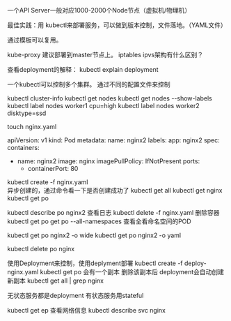 一个API Server一般对应1000-2000个Node节点（虚拟机/物理机）

最佳实践：用 kubectl来部署服务，可以做到版本控制，文件落地。（YAML文件）

通过模板可以复用。

kube-proxy 建议部署到master节点上。
 iptables ipvs架构有什么区别？

 查看deployment的解释：
kubectl explain deployment

一个kubectl可以控制多个集群。
通过不同的配置文件来控制



kubectl cluster-info
kubectl get nodes
kubectl get nodes --show-labels
kubectl label nodes worker1 cpu=high
kubectl label nodes worker2 disktype=ssd


touch nginx.yaml

apiVersion: v1
kind: Pod
metadata:
  name: nginx2
  labels:
    app: nginx2
spec:
  containers:
  - name: nginx2
    image: nginx
    imagePullPolicy: IfNotPresent
    ports:
    - containerPort: 80

kubectl create -f nginx.yaml  
 异步创建的，通过命令看一下是否创建成功了
kubectl get all
kubectl get nginx
kubectl get po

kubectl describe po nginx2  查看日志
kubectl delete -f nginx.yaml 删除容器
kubectl get po
get po --all-namespaces    查看全看命名空间的POD

kubectl get po nginx2 -o wide
kubectl get po nginx2 -o yaml

kubectl delete po nginx


使用Deployment来控制，使用deplyment部署
kubectl create -f deploy-nginx.yaml
kubectl get po 会有一个副本
删除该副本后
deployment会自动创建新副本
kubectl get all | grep nginx


无状态服务都是deployment
有状态服务用stateful


kubectl get ep
查看网络信息
kubectl describe svc nginx
